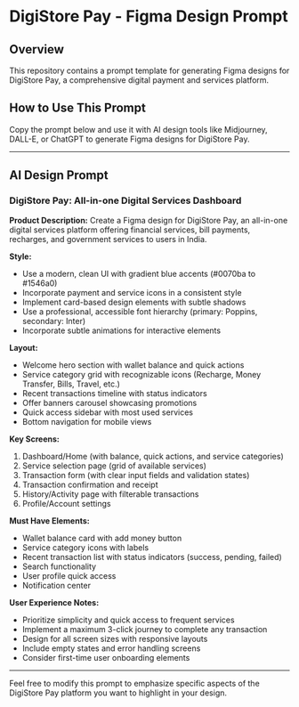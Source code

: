 # DigiStore Pay - Figma Design Prompt

## Overview

This repository contains a prompt template for generating Figma designs for DigiStore Pay, a comprehensive digital payment and services platform.

## How to Use This Prompt

Copy the prompt below and use it with AI design tools like Midjourney, DALL-E, or ChatGPT to generate Figma designs for DigiStore Pay.

---

## AI Design Prompt

### DigiStore Pay: All-in-one Digital Services Dashboard

**Product Description:**
Create a Figma design for DigiStore Pay, an all-in-one digital services platform offering financial services, bill payments, recharges, and government services to users in India.

**Style:**

- Use a modern, clean UI with gradient blue accents (#0070ba to #1546a0)
- Incorporate payment and service icons in a consistent style
- Implement card-based design elements with subtle shadows
- Use a professional, accessible font hierarchy (primary: Poppins, secondary: Inter)
- Incorporate subtle animations for interactive elements

**Layout:**

- Welcome hero section with wallet balance and quick actions
- Service category grid with recognizable icons (Recharge, Money Transfer, Bills, Travel, etc.)
- Recent transactions timeline with status indicators
- Offer banners carousel showcasing promotions
- Quick access sidebar with most used services
- Bottom navigation for mobile views

**Key Screens:**

1. Dashboard/Home (with balance, quick actions, and service categories)
2. Service selection page (grid of available services)
3. Transaction form (with clear input fields and validation states)
4. Transaction confirmation and receipt
5. History/Activity page with filterable transactions
6. Profile/Account settings

**Must Have Elements:**

- Wallet balance card with add money button
- Service category icons with labels
- Recent transaction list with status indicators (success, pending, failed)
- Search functionality
- User profile quick access
- Notification center

**User Experience Notes:**

- Prioritize simplicity and quick access to frequent services
- Implement a maximum 3-click journey to complete any transaction
- Design for all screen sizes with responsive layouts
- Include empty states and error handling screens
- Consider first-time user onboarding elements

---

Feel free to modify this prompt to emphasize specific aspects of the DigiStore Pay platform you want to highlight in your design.
